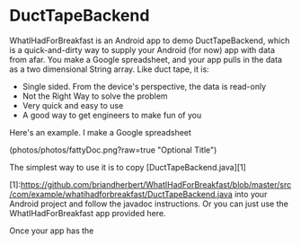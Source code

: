 DuctTapeBackend
=========

WhatIHadForBreakfast is an Android app to demo DuctTapeBackend, which is a quick-and-dirty way to supply your Android (for now) app with data from afar. You make a Google spreadsheet, and your app pulls in the data as a two dimensional String array.  Like duct tape, it is:

  - Single sided. From the device's perspective, the data is read-only
  - Not the Right Way to solve the problem
  - Very quick and easy to use
  - A good way to get engineers to make fun of you

Here's an example. I make a Google spreadsheet

(photos/photos/fattyDoc.png?raw=true "Optional Title")


The simplest way to use it is to copy
[DuctTapeBackend.java][1]


[1]:https://github.com/briandherbert/WhatIHadForBreakfast/blob/master/src/com/example/whatihadforbreakfast/DuctTapeBackend.java into your Android project and follow the javadoc instructions. Or you can just use the WhatIHadForBreakfast app provided here.

Once your app has the 
